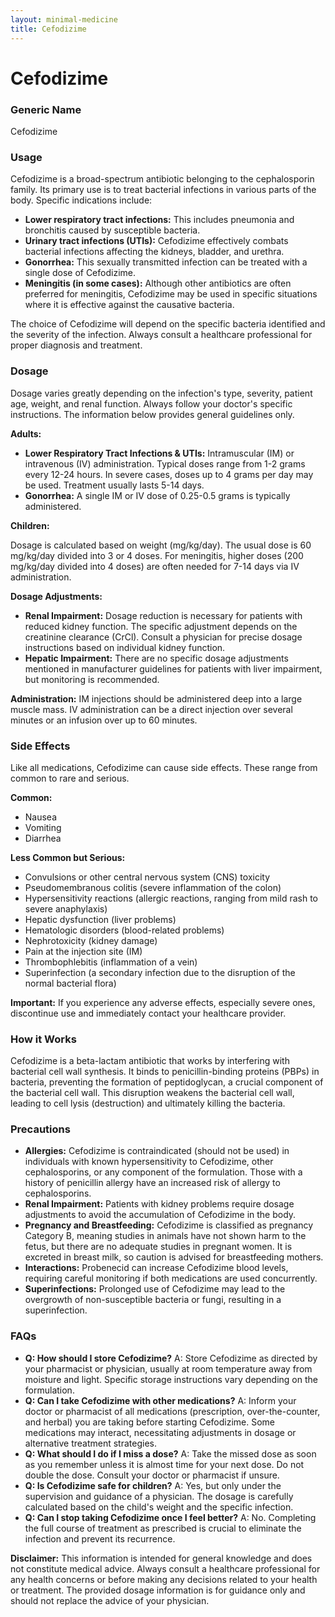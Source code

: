```yaml
---
layout: minimal-medicine
title: Cefodizime
---
```


# Cefodizime
### Generic Name
Cefodizime

### Usage

Cefodizime is a broad-spectrum antibiotic belonging to the cephalosporin family.  Its primary use is to treat bacterial infections in various parts of the body.  Specific indications include:

* **Lower respiratory tract infections:**  This includes pneumonia and bronchitis caused by susceptible bacteria.
* **Urinary tract infections (UTIs):**  Cefodizime effectively combats bacterial infections affecting the kidneys, bladder, and urethra.
* **Gonorrhea:** This sexually transmitted infection can be treated with a single dose of Cefodizime.
* **Meningitis (in some cases):**  Although other antibiotics are often preferred for meningitis, Cefodizime may be used in specific situations where it is effective against the causative bacteria.

The choice of Cefodizime will depend on the specific bacteria identified and the severity of the infection.  Always consult a healthcare professional for proper diagnosis and treatment.

### Dosage

Dosage varies greatly depending on the infection's type, severity, patient age, weight, and renal function.  Always follow your doctor's specific instructions.  The information below provides general guidelines only.

**Adults:**

* **Lower Respiratory Tract Infections & UTIs:** Intramuscular (IM) or intravenous (IV) administration. Typical doses range from 1-2 grams every 12-24 hours.  In severe cases, doses up to 4 grams per day may be used. Treatment usually lasts 5-14 days.
* **Gonorrhea:**  A single IM or IV dose of 0.25-0.5 grams is typically administered.


**Children:**

Dosage is calculated based on weight (mg/kg/day).  The usual dose is 60 mg/kg/day divided into 3 or 4 doses.  For meningitis, higher doses (200 mg/kg/day divided into 4 doses) are often needed for 7-14 days via IV administration.

**Dosage Adjustments:**

* **Renal Impairment:** Dosage reduction is necessary for patients with reduced kidney function. The specific adjustment depends on the creatinine clearance (CrCl).  Consult a physician for precise dosage instructions based on individual kidney function.
* **Hepatic Impairment:**  There are no specific dosage adjustments mentioned in manufacturer guidelines for patients with liver impairment, but monitoring is recommended.


**Administration:**  IM injections should be administered deep into a large muscle mass. IV administration can be a direct injection over several minutes or an infusion over up to 60 minutes.

### Side Effects

Like all medications, Cefodizime can cause side effects.  These range from common to rare and serious.

**Common:**

* Nausea
* Vomiting
* Diarrhea

**Less Common but Serious:**

* Convulsions or other central nervous system (CNS) toxicity
* Pseudomembranous colitis (severe inflammation of the colon)
* Hypersensitivity reactions (allergic reactions, ranging from mild rash to severe anaphylaxis)
* Hepatic dysfunction (liver problems)
* Hematologic disorders (blood-related problems)
* Nephrotoxicity (kidney damage)
* Pain at the injection site (IM)
* Thrombophlebitis (inflammation of a vein)
* Superinfection (a secondary infection due to the disruption of the normal bacterial flora)


**Important:** If you experience any adverse effects, especially severe ones, discontinue use and immediately contact your healthcare provider.

### How it Works

Cefodizime is a beta-lactam antibiotic that works by interfering with bacterial cell wall synthesis. It binds to penicillin-binding proteins (PBPs) in bacteria, preventing the formation of peptidoglycan, a crucial component of the bacterial cell wall.  This disruption weakens the bacterial cell wall, leading to cell lysis (destruction) and ultimately killing the bacteria.

### Precautions

* **Allergies:** Cefodizime is contraindicated (should not be used) in individuals with known hypersensitivity to Cefodizime, other cephalosporins, or any component of the formulation.  Those with a history of penicillin allergy have an increased risk of allergy to cephalosporins.
* **Renal Impairment:**  Patients with kidney problems require dosage adjustments to avoid the accumulation of Cefodizime in the body.
* **Pregnancy and Breastfeeding:**  Cefodizime is classified as pregnancy Category B, meaning studies in animals have not shown harm to the fetus, but there are no adequate studies in pregnant women.  It is excreted in breast milk, so caution is advised for breastfeeding mothers.
* **Interactions:**  Probenecid can increase Cefodizime blood levels, requiring careful monitoring if both medications are used concurrently.
* **Superinfections:**  Prolonged use of Cefodizime may lead to the overgrowth of non-susceptible bacteria or fungi, resulting in a superinfection.

### FAQs

* **Q: How should I store Cefodizime?**  A: Store Cefodizime as directed by your pharmacist or physician, usually at room temperature away from moisture and light. Specific storage instructions vary depending on the formulation.
* **Q: Can I take Cefodizime with other medications?** A:  Inform your doctor or pharmacist of all medications (prescription, over-the-counter, and herbal) you are taking before starting Cefodizime. Some medications may interact, necessitating adjustments in dosage or alternative treatment strategies.
* **Q: What should I do if I miss a dose?** A: Take the missed dose as soon as you remember unless it is almost time for your next dose. Do not double the dose. Consult your doctor or pharmacist if unsure.
* **Q: Is Cefodizime safe for children?** A: Yes, but only under the supervision and guidance of a physician. The dosage is carefully calculated based on the child's weight and the specific infection.
* **Q: Can I stop taking Cefodizime once I feel better?** A: No. Completing the full course of treatment as prescribed is crucial to eliminate the infection and prevent its recurrence.


**Disclaimer:** This information is intended for general knowledge and does not constitute medical advice. Always consult a healthcare professional for any health concerns or before making any decisions related to your health or treatment.  The provided dosage information is for guidance only and should not replace the advice of your physician.
